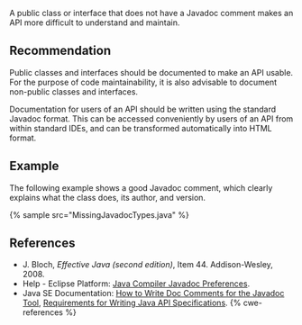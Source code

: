A public class or interface that does not have a Javadoc comment makes an API more difficult to understand and maintain.


## Recommendation
Public classes and interfaces should be documented to make an API usable. For the purpose of code maintainability, it is also advisable to document non-public classes and interfaces.

Documentation for users of an API should be written using the standard Javadoc format. This can be accessed conveniently by users of an API from within standard IDEs, and can be transformed automatically into HTML format.


## Example
The following example shows a good Javadoc comment, which clearly explains what the class does, its author, and version.

{% sample src="MissingJavadocTypes.java" %}

## References
* J. Bloch, *Effective Java (second edition)*, Item 44. Addison-Wesley, 2008.
* Help - Eclipse Platform: [Java Compiler Javadoc Preferences](https://help.eclipse.org/2020-12/advanced/content.jsp?topic=/org.eclipse.jdt.doc.user/reference/preferences/java/compiler/ref-preferences-javadoc.htm).
* Java SE Documentation: [How to Write Doc Comments for the Javadoc Tool](https://www.oracle.com/technical-resources/articles/java/javadoc-tool.html), [Requirements for Writing Java API Specifications](https://www.oracle.com/java/technologies/javase/api-specifications.html).
{% cwe-references %}
